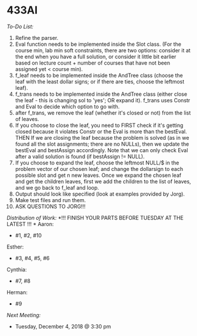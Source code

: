 # 433AI

*To-Do List:*
1. Refine the parser.
2. Eval function needs to be implemented inside the Slot class. (For the course min, lab min soft constraints, there are two options: consider it at the end when you have a full solution, or consider it little bit earlier based on lecture count + number of courses that have not been assigned yet < course min).
3. f_leaf needs to be implemented inside the AndTree class (choose the leaf with the least dollar signs; or if there are ties, choose the leftmost leaf).
4. f_trans needs to be implemented inside the AndTree class (either close the leaf - this is changing sol to 'yes'; OR expand it). f_trans uses Constr and Eval to decide which option to go with.
5. after f_trans, we remove the leaf (whether it's closed or not) from the list of leaves.
6. If you choose to close the leaf, you need to FIRST check if it's getting closed because it violates Constr or the Eval is more than the bestEval. THEN If we are closing the leaf because the problem is solved (as in we found all the slot assignments; there are no NULLs), then we update the bestEval and bestAssign accordingly. Note that we can only check Eval after a valid solution is found (if bestAssign != NULL).
7. If you choose to expand the leaf, choose the leftmost NULL/$ in the problem vector of our chosen leaf; and change the dollarsign to each possible slot and get n new leaves. Once we expand the chosen leaf and get the children leaves, first we add the children to the list of leaves, and we go back to f_leaf and loop.
8. Output should look like specified (look at examples provided by Jorg).
9. Make test files and run them.
10. ASK QUESTIONS TO JORG!!!

*Distribution of Work:*
*!!! FINISH YOUR PARTS BEFORE TUESDAY AT THE LATEST !!! *
Aaron:
- #1, #2, #10

Esther:
- #3, #4, #5, #6

Cynthia:
- #7, #8

Herman:
- #9

*Next Meeting:*
- Tuesday, December 4, 2018 @ 3:30 pm
